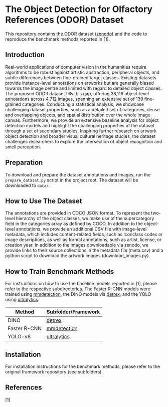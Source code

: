 # The Object Detection for Olfactory References (ODOR) Dataset

This repository contains the ODOR dataset ([zenodo](https://zenodo.org/doi/10.5281/zenodo.6362951)) and the code to reproduce the benchmark methods  reported in [1].

## Introduction
Real-world applications of computer vision in the humanities require algorithms to be robust against artistic abstraction, peripheral objects, and subtle differences between fine-grained target classes. Existing datasets provide instance-level
annotations on artworks but are generally biased towards the image centre and limited with regard to detailed object classes. The proposed ODOR dataset fills this gap, offering 38,116 object-level annotations across 4,712 images, spanning an extensive set of 139 fine-grained categories. Conducting a statistical analysis, we showcase challenging dataset properties, such as a detailed set of categories, dense and overlapping objects, and spatial distribution over the whole image canvas. Furthermore, we provide an extensive baseline analysis for object detection models and highlight the challenging properties of the dataset through a set of secondary studies. Inspiring further research on artwork object detection and broader visual cultural heritage studies, the dataset challenges researchers to explore the intersection of object recognition and smell perception.

## Preparation
To download and prepare the dataset annotations and images, run the `prepare_dataset.py` script in the project root. The dataset will be downloaded to `data/`.

## How to Use The Dataset
The annotations are provided in COCO JSON format. To represent the two-level hierarchy of the object classes, we make use of the supercategory field in the categories array as defined by COCO. In addition to the object-level annotations, we provide an additional CSV file with image-level metadata, which includes content-related fields, such as Iconclass codes or image descriptions, as well as formal annotations, such as artist, license, or creation year. In addition to the images downloadable via zenodo, we provide links to their source collections in the metadata file (meta.csv) and a python script to download the artwork images (download_images.py).

## How to Train Benchmark Methods
For instructions on how to use the baseline models reported in [1], please refer to the respective subdirectories. 
The Faster R-CNN models were trained using [mmdetection](mmdetection), the DINO models via [detrex](detrex), and the YOLO using [ultralytics](ultralytics). 

| Method | Subfolder/Framework |
| --- | --- |
| DINO | [detrex](detrex) |
| Faster R-CNN | [mmdetection](mmdetection) |
| YOLO-v8 | [ultralytics](ultralytics) |

## Installation
For installation instructions for the benchmark methods, please refer to the original framework repository (see subfolders).

## References 
[1] 